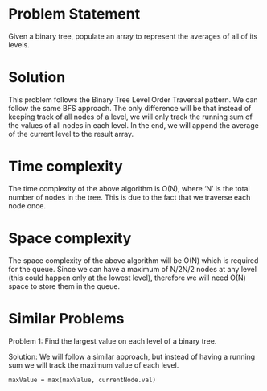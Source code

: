 # Problem Statement
Given a binary tree, populate an array to represent the averages of all of its levels.

# Solution
This problem follows the Binary Tree Level Order Traversal pattern. We can follow the same BFS approach. The only difference will be that instead of keeping track of all nodes of a level, we will only track the running sum of the values of all nodes in each level. 
In the end, we will append the average of the current level to the result array.

# Time complexity
The time complexity of the above algorithm is O(N), where ‘N’ is the total number of nodes in the tree. This is due to the fact that we traverse each node once.

# Space complexity
The space complexity of the above algorithm will be O(N) which is required for the queue. Since we can have a maximum of N/2N/2 nodes at any level (this could happen only at the lowest level), therefore we will need O(N) space to store them in the queue.

# Similar Problems
Problem 1: Find the largest value on each level of a binary tree.

Solution: We will follow a similar approach, but instead of having a running sum we will track the maximum value of each level.

```
maxValue = max(maxValue, currentNode.val)
```